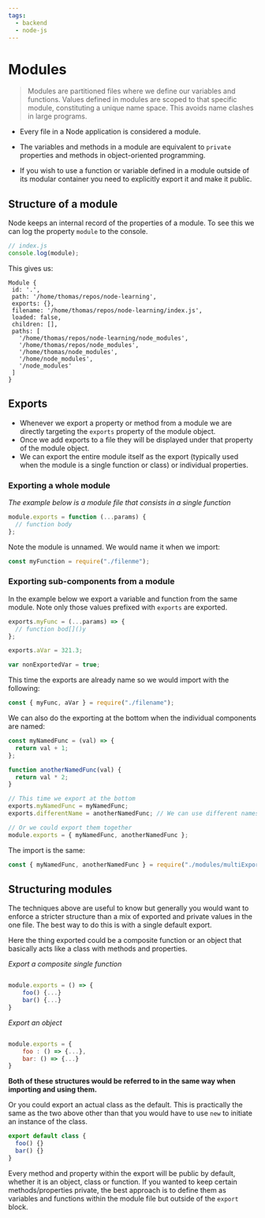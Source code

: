 ```yaml
---
tags:
  - backend
  - node-js
---
```


# Modules

> Modules are partitioned files where we define our variables and functions.
> Values defined in modules are scoped to that specific module, constituting a
> unique name space. This avoids name clashes in large programs.

- Every file in a Node application is considered a module.

- The variables and methods in a module are equivalent to `private` properties
  and methods in object-oriented programming.

- If you wish to use a function or variable defined in a module outside of its
  modular container you need to explicitly export it and make it public.

## Structure of a module

Node keeps an internal record of the properties of a module. To see this we can
log the property `module` to the console.

```js
// index.js
console.log(module);
```

This gives us:

```plaintext
Module {
 id: '.',
 path: '/home/thomas/repos/node-learning',
 exports: {},
 filename: '/home/thomas/repos/node-learning/index.js',
 loaded: false,
 children: [],
 paths: [
   '/home/thomas/repos/node-learning/node_modules',
   '/home/thomas/repos/node_modules',
   '/home/thomas/node_modules',
   '/home/node_modules',
   '/node_modules'
 ]
}
```

## Exports

- Whenever we export a property or method from a module we are directly
  targeting the `exports` property of the module object.
- Once we add exports to a file they will be displayed under that property of
  the module object.
- We can export the entire module itself as the export (typically used when the
  module is a single function or class) or individual properties.

### Exporting a whole module

_The example below is a module file that consists in a single function_

```js
module.exports = function (...params) {
  // function body
};
```

Note the module is unnamed. We would name it when we import:

```js
const myFunction = require("./filenme");
```

### Exporting sub-components from a module

In the example below we export a variable and function from the same module.
Note only those values prefixed with `exports` are exported.

```js
exports.myFunc = (...params) => {
  // function bod[]()y
};

exports.aVar = 321.3;

var nonExportedVar = true;
```

This time the exports are already name so we would import with the following:

```js
const { myFunc, aVar } = require("./filename");
```

We can also do the exporting at the bottom when the individual components are
named:

```js
const myNamedFunc = (val) => {
  return val + 1;
};

function anotherNamedFunc(val) {
  return val * 2;
}

// This time we export at the bottom
exports.myNamedFunc = myNamedFunc;
exports.differentName = anotherNamedFunc; // We can use different names

// Or we could export them together
module.exports = { myNamedFunc, anotherNamedFunc };
```

The import is the same:

```js
const { myNamedFunc, anotherNamedFunc } = require("./modules/multiExports");
```

## Structuring modules

The techniques above are useful to know but generally you would want to enforce
a stricter structure than a mix of exported and private values in the one file.
The best way to do this is with a single default export.

Here the thing exported could be a composite function or an object that
basically acts like a class with methods and properties.

_Export a composite single function_

```js

module.exports = () => {
	foo() {...}
	bar() {...}
}
```

_Export an object_

```js

module.exports = {
	foo : () => {...},
    bar: () => {...}
}
```

**Both of these structures would be referred to in the same way when importing
and using them.**

Or you could export an actual class as the default. This is practically the same
as the two above other than that you would have to use `new` to initiate an
instance of the class.

```js
export default class {
  foo() {}
  bar() {}
}
```

Every method and property within the export will be public by default, whether
it is an object, class or function. If you wanted to keep certain
methods/properties private, the best approach is to define them as variables and
functions within the module file but outside of the `export` block.
